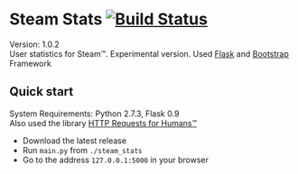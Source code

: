 Steam Stats [![Build Status](https://travis-ci.org/Lardjo/Steam-stats.png?branch=develop)](https://travis-ci.org/Lardjo/Steam-stats)
===========
Version: 1.0.2  
User statistics for Steam™. Experimental version. Used [Flask](https://github.com/mitsuhiko/flask) and [Bootstrap](https://github.com/twitter/bootstrap) Framework

## Quick start

System Requirements: Python 2.7.3, Flask 0.9  
Also used the library [HTTP Requests for Humans™](https://github.com/kennethreitz/requests)

* Download the latest release
* Run `main.py` from `./steam_stats`
* Go to the address `127.0.0.1:5000` in your browser 
